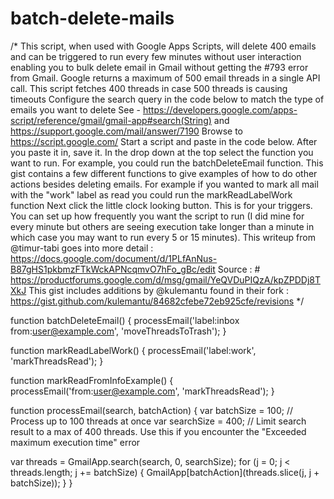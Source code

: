 # batch-delete-mails
/*
This script, when used with Google Apps Scripts, will delete 400 emails and
can be triggered to run every few minutes without user interaction enabling you
to bulk delete email in Gmail without getting the #793 error from Gmail.
Google returns a maximum of 500 email threads in a single API call. 
This script fetches 400 threads in case 500 threads is causing timeouts
Configure the search query in the code below to match the type of emails
you want to delete
See - https://developers.google.com/apps-script/reference/gmail/gmail-app#search(String)
and https://support.google.com/mail/answer/7190
Browse to https://script.google.com/
Start a script and paste in the code below. 
After you paste it in, save it. In the drop down at the top select the function you want
to run. For example, you could run the batchDeleteEmail function.
This gist contains a few different functions to give examples of how to do other actions
besides deleting emails. For example if you wanted to mark all mail with the "work" label as read
you could run the markReadLabelWork function
Next click the little clock looking button.
This is for your triggers. You can set up how frequently you want the script
to run (I did mine for every minute but others are seeing execution take longer than
a minute in which case you may want to run every 5 or 15 minutes).
This writeup from @timur-tabi goes into more detail : https://docs.google.com/document/d/1PLfAnNus-B87gHS1pkbmzFTkWckAPNcqmvO7hFo_gBc/edit
Source : # https://productforums.google.com/d/msg/gmail/YeQVDuPIQzA/kpZPDDj8TXkJ
This gist includes additions by @kulemantu found in their fork : https://gist.github.com/kulemantu/84682cfebe72eb925cfe/revisions
*/

function batchDeleteEmail() {
  processEmail('label:inbox from:user@example.com', 'moveThreadsToTrash');
}

function markReadLabelWork() {
  processEmail('label:work', 'markThreadsRead');
} 

function markReadFromInfoExample() {
  processEmail('from:user@example.com', 'markThreadsRead');
}

function processEmail(search, batchAction) {
  var batchSize = 100; // Process up to 100 threads at once
  var searchSize = 400; // Limit search result to a max of 400 threads. Use this if you encounter the "Exceeded maximum execution time" error

  var threads = GmailApp.search(search, 0, searchSize);
  for (j = 0; j < threads.length; j += batchSize) {
    GmailApp[batchAction](threads.slice(j, j + batchSize));
  }
}
